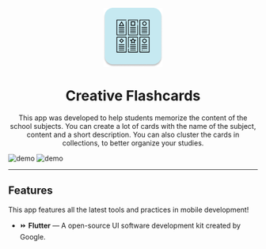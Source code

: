<h1 align="center">
<br>
  <img src="https://github.com/marialauras/creative-flashcards/blob/master/assets/icon-app.png" alt="YOUR_PROJECT_NAME" width="120">
<br>
<br>
Creative Flashcards
</h1>

<p align="center">This app was developed to help students memorize the content of the school subjects. You can create a lot of cards with the name of the subject, content and a short description. You can also cluster the cards in collections, to better organize your studies. </p>



[//]: # (Add your gifs/images here:)
<div>
  <img src="IMAGE_1_URL" alt="demo" height="425">
  <img src="IMAGE_2_URL" alt="demo" height="425">
</div>

<hr />

## Features
[//]: # (Add the features of your project here:)
This app features all the latest tools and practices in mobile development!

- ⏩ **Flutter** — A open-source UI software development kit created by Google. 


